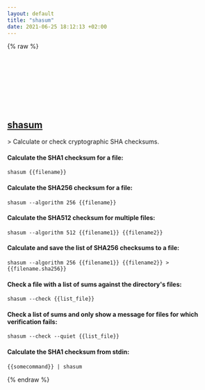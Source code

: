 ```yaml
---
layout: default
title: "shasum"
date: 2021-06-25 18:12:13 +02:00
---
```

{% raw %}
<h2 id="shasum">
  <a href="/en/common/shasum.html">shasum</a> <a href="#shasum"><svg class="icon">
    <use href="/assets/images/unicode_sprite.svg#link" />
  </svg></a>
</h2>
> Calculate or check cryptographic SHA checksums.

#### Calculate the SHA1 checksum for a file:
```shell
shasum {{filename}}
```
#### Calculate the SHA256 checksum for a file:
```shell
shasum --algorithm 256 {{filename}}
```
#### Calculate the SHA512 checksum for multiple files:
```shell
shasum --algorithm 512 {{filename1}} {{filename2}}
```
#### Calculate and save the list of SHA256 checksums to a file:
```shell
shasum --algorithm 256 {{filename1}} {{filename2}} > {{filename.sha256}}
```
#### Check a file with a list of sums against the directory's files:
```shell
shasum --check {{list_file}}
```
#### Check a list of sums and only show a message for files for which verification fails:
```shell
shasum --check --quiet {{list_file}}
```
#### Calculate the SHA1 checksum from stdin:
```shell
{{somecommand}} | shasum
```
{% endraw %}